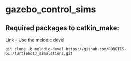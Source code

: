 # gazebo_control_sims

## Required packages to catkin_make:
[Link](https://emanual.robotis.com/docs/en/platform/turtlebot3/simulation/) - Use the melodic devel

    git clone -b melodic-devel https://github.com/ROBOTIS-GIT/turtlebot3_simulations.git
